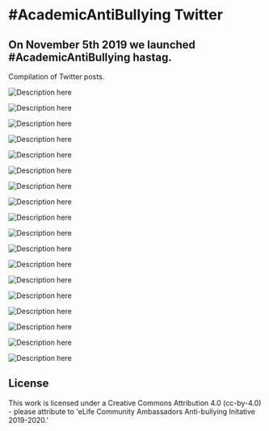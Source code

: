 # #AcademicAntiBullying Twitter 

## On November 5th 2019 we launched **#AcademicAntiBullying** hastag.

Compilation of Twitter posts.

![Description here](11.05.2019.png)


![Description here](11.05.2019_2.png)


![Description here](11.11.2019.png)


![Description here](11.27.2019.png)


![Description here](12.03.2019.png)


![Description here](02.17.2020.png)


![Description here](03.08.2020.png)


![Description here](03.23.2020.png)


![Description here](04.06.2020.png)


![Description here](04.20.2020.png)


![Description here](04.27.2020.png)


![Description here](05.04.2020.png)


![Description here](05.04.2020.png)


![Description here](05.11.2020.png)


![Description here](05.25.2020.png)


![Description here](03.08.2020.png)

![Description here](04.06.2020.png)

![Description here](05.08.2020.png)

## License

This work is licensed under a Creative Commons Attribution 4.0 (cc-by-4.0) - please attribute to 'eLife Community Ambassadors Anti-bullying Initative 2019-2020.'



